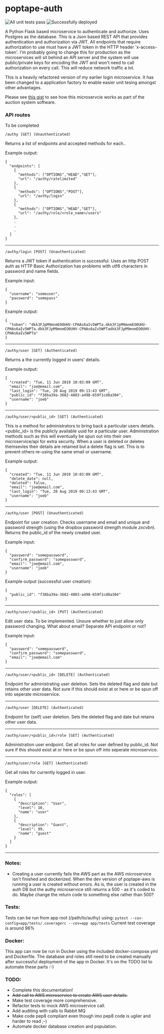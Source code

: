 # poptape-auth
![All unit tests pass](https://github.com/cliveyg/poptape-authy/actions/workflows/unit-test.yml/badge.svg) ![Successfully deployed](https://github.com/cliveyg/poptape-authy/actions/workflows/post-merge-deployment.yml/badge.svg)


A Python Flask based microservice to authenticate and authorize. Uses Postgres as the database. This is a Json based REST API that provides authentication and authorization via JWT. All endpoints that require authorization to use must have a JWT token in the HTTP header 'x-access-token'. I'm probably going to change this for production as the microservices will sit behind an API server and the system will use public/private keys for encoding the JWT and won't need to call authorization on every call. This will reduce network traffic a lot.

This is a heavily refactored version of my earlier login microservice. It has been changed to a application factory to enable easier unit tesing amongst other advantages.

Please see [this gist](https://gist.github.com/cliveyg/cf77c295e18156ba74cda46949231d69) to see how this microservcie works as part of the auction system software.

### API routes

To be completed
```
/authy [GET] (Unauthenticated)
```
Returns a list of endpoints and accepted methods for each..

Example output:
```
{
  "endpoints": [
    {
      "methods": ["OPTIONS","HEAD","GET"],
      "url": "/authy/ratelimited"
    },
    {
      "methods": ["OPTIONS","POST"],
      "url": "/authy/login"
    },
    {
      "methods": ["OPTIONS","HEAD","GET"],
      "url": "/authy/role/<role_name>/users"
    },
    .
    .
    .
  ]
}
```

---
```
/authy/login [POST] (Unauthenticated)
```
Returns a JWT token if authentication is successful. Uses an http POST auth 
as HTTP Basic Authorization has problems with utf8 characters in password and 
name fields.

Example input:
```
{
  "username": "someuser",
  "password": "somepass"
}
```
Example output:
```
{
  "token": "dkk3FJpM9mnmEO0UHV-CPHAs6aIv5WPTa.dkk3FJpM9mnmEO0UHV-CPHAs6aIv5WPTa.dkk3FJpM9mnmEO0UHV-CPHAs6aIv5WPTadkk3FJpM9mnmEO0UHV-CPHAs6aIv5WPTa"
}
```

---
```
/authy/user [GET] (Authenticated)
```
Returns a the currently logged in users' details.

Example output:
```
{
  "created": "Tue, 11 Jun 2019 10:03:09 GMT",
  "email": "joe@email.com",
  "last_login": "Tue, 20 Aug 2019 09:13:43 GMT",
  "public_id": "f38ba39a-3682-4803-a498-659f1cd8a304",
  "username": "joeb"
}
```

---
```
/authy/user/<public_id> [GET] (Authenticated)
```
This is a method for administrators to bring back a particular users details. <public_id> is the publicly available uuid for a particular user. Administration methods such as this will eventually be spun out into their own microservice/api for extra security. When a user is deleted or deletes themsevles their details are retained but a delete flag is set. This is to prevent others re-using the same email or username.

Example output:
```
{
  "created": "Tue, 11 Jun 2019 10:03:09 GMT",
  "delete_date": null,
  "deleted": false,
  "email": "joe@email.com",
  "last_login": "Tue, 20 Aug 2019 09:13:43 GMT",
  "username": "joeb"
}
```

---
```
/authy/user [POST] (Unauthenticated)
```
Endpoint for user creation. Checks username and email and unique and password strength (using the dropbox password strength module *zxcvbn*). Returns the public_id of the newly created user.

Example input:
```
{
  "password": "somepassword",
  "confirm_password": "somepassword",
  "email": "joe@email.com",
  "username": "joeb"
}
```
Example output (successful user creation):
```
{
  "public_id": "f38ba39a-3682-4803-a498-659f1cd8a304"
}
```

---
```
/authy/user/<public_id> [PUT] (Authenticated)
```
Edit user data. To be implemented. Unsure whether to just allow only password changing. What about email? Separate API endpoint or not?

Example input:
```
{
  "password": "somepassword",
  "confirm_password": "somepassword",
  "email": "joe@email.com"
}
```

---
```
/authy/user/<public_id> [DELETE] (Authenticated)
```
Endpoint for administrating user deletion. Sets the deleted flag and date but retains other user data. Not sure if this should exist at or here or be spun off into seperate microservice.

---
```
/authy/user [DELETE] (Authenticated)
```
Endpoint for (self) user deletion. Sets the deleted flag and date but retains other user data. 

---
```
/authy/user/<public_id>/role [GET] (Authenticated)
```
Administration user endpoint. Get all roles for user defined by public_id. Not sure if this should exist at or here or be spun off into seperate microservice.

---
```
/authy/user/role [GET] (Authenticated)
```
Get all roles for currently logged in user. 

Example output:
```
{
  "roles": [
    {
      "description": "User",
      "level": 10,
      "name": "user"
    },
    {
      "description": "Guest",
      "level": 99,
      "name": "guest"
    }
  ]
}
```

---



### Notes:
* Creating a user currently fails the AWS part as the AWS microservice isn't 
finished and dockerized. When the dev version of poptape-aws is running a user
is created without errors. As is, the user is created in the auth DB but the 
authy microservice still returns a 500 - as it's coded to do. Maybe change the 
return code to something else rather than 500?

### Tests:
Tests can be run from app root (/path/to/authy) using: `pytest --cov-config=app/tests/.coveragerc --cov=app app/tests`
Current test coverage is around 96%

### Docker:
This app can now be run in Docker using the included docker-compose.yml and Dockerfile. The database and roles still need to be created manually after successful deployment of the app in Docker. It's on the TODO list to automate these parts :-)

### TODO:
* Complete this documentation!
* ~~Add call to AWS microservice to create AWS user details.~~
* Make test coverage more comprehensive.
* Refactor tests to mock AWS microservice call.
* Add auditing with calls to Rabbit MQ
* Make code pep8 compliant even though imo pep8 code is uglier and harder to read ;-)
* Automate docker database creation and population.

